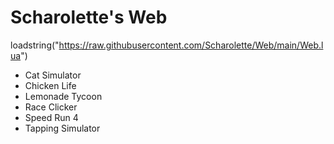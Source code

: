 # Scharolette's Web

loadstring("https://raw.githubusercontent.com/Scharolette/Web/main/Web.lua")

- Cat Simulator
- Chicken Life
- Lemonade Tycoon
- Race Clicker
- Speed Run 4
- Tapping Simulator
